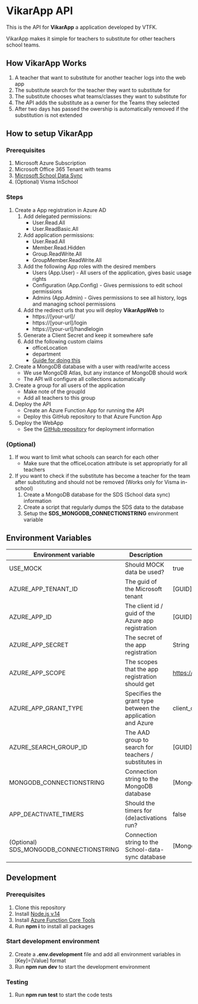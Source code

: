 # VikarApp API
This is the API for **VikarApp** a application developed by VTFK.

VikarApp makes it simple for teachers to substitute for other teachers school teams.

## How VikarApp Works
1. A teacher that want to substitute for another teacher logs into the web app
2. The substitute search for the teacher they want to substitute for
3. The substitute chooses what teams/classes they want to substitute for
4. The API adds the substitute as a owner for the Teams they selected
5. After two days has passed the owership is automatically removed if the substitution is not extended

## How to setup VikarApp
### Prerequisites
1. Microsoft Azure Subscription
1. Microsoft Office 365 Tenant with teams
1. [Microsoft School Data Sync](https://sds.microsoft.com/)
1. (Optional) Visma InSchool
### Steps
1. Create a App registration in Azure AD
    1. Add delegated permissions:
        * User.Read.All
        * User.ReadBasic.All
    1. Add application permissions:
        * User.Read.All
        * Member.Read.Hidden
        * Group.ReadWrite.All
        * GroupMember.ReadWrite.All
    1. Add the following App roles with the desired members
        * Users (App.User) - All users of the application, gives basic usage rights
        * Configuration (App.Config) - Gives permissions to edit school permissions
        * Admins (App.Admin) - Gives permissions to see all history, logs and managing school permissions
    1. Add the redirect urls that you will deploy **VikarAppWeb** to
        *  https://[your-url]/
        *  https://[your-url]/login
        *  https://[your-url]/handlelogin
    1. Generate a Client Secret and keep it somewhere safe
    1. Add the following custom claims
        * officeLocation
        * department
        * [Guide for doing this](https://docs.microsoft.com/en-us/azure/active-directory/develop/active-directory-claims-mapping#include-the-employeeid-and-tenantcountry-as-claims-in-tokens)
1. Create a MongoDB database with a user with read/write access
    * We use MongoDB Atlas, but any instance of MongoDB should work
    * The API will configure all collections automatically
1. Create a group for all users of the application
    * Make note of the groupId
    * Add all teachers to this group
1. Deploy the API
    * Create an Azure Function App for running the API
    * Deploy this GitHub repository to that Azure Function App
1. Deploy the WebApp
    * See the [GitHub repository](https://github.com/vtfk/vikarapp-web) for deployment information

### (Optional)
1. If wou want to limit what schools can search for each other
    * Make sure that the officeLocation attribute is set appropriatly for all teachers
1. If you want to check if the substitute has become a teacher for the team after substituting and should not be removed (Works only for Visma in-school)
    1. Create a MongoDB database for the SDS (School data sync) information
    2. Create a script that regularly dumps the SDS data to the database
    3. Setup the **SDS_MONGODB_CONNECTIONSTRING** environment variable

## Environment Variables

|Environment variable|Description|Example|
|---|---|---|
USE_MOCK | Should MOCK data be used? | true
AZURE_APP_TENANT_ID | The guid of the Microsoft tenant | [GUID]
AZURE_APP_ID | The client id / guid of the Azure app registration | [GUID]
AZURE_APP_SECRET | The secret of the app registration | String
AZURE_APP_SCOPE | The scopes that the app registration should get | https://graph.microsoft.com/.default
AZURE_APP_GRANT_TYPE | Specifies the grant type between the application and Azure | client_credentials
AZURE_SEARCH_GROUP_ID | The AAD group to search for teachers / substitutes in | [GUID]
MONGODB_CONNECTIONSTRING | Connection string to the MongoDB database | [MongoDB connection string]
APP_DEACTIVATE_TIMERS | Should the timers for (de)activations run? | false
(Optional) SDS_MONGODB_CONNECTIONSTRING | Connection string to the School-data-sync database | [MongoDB connection string]


## Development
### Prerequisites
1. Clone this repository
1. Install [Node.js v.14](https://nodejs.org/en/)
1. Install [Azure Function Core Tools](https://docs.microsoft.com/en-us/azure/azure-functions/functions-run-local?tabs=v4%2Cwindows%2Ccsharp%2Cportal%2Cbash)
1. Run **npm i** to install all packages

### Start development environment

2. Create a **.env.development** file and add all environment variables in [Key]=[Value] format
2. Run **npm run dev** to start the development environment

### Testing
1. Run **npm run test** to start the code tests